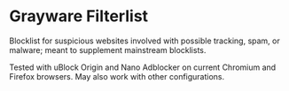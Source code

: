 # Grayware Filterlist
Blocklist for suspicious websites involved with possible tracking, spam, or malware; meant to supplement mainstream blocklists.

Tested with uBlock Origin and Nano Adblocker on current Chromium and Firefox browsers. May also work with other configurations.
